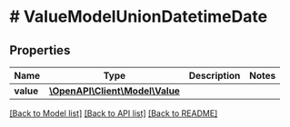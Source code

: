 # # ValueModelUnionDatetimeDate

## Properties

Name | Type | Description | Notes
------------ | ------------- | ------------- | -------------
**value** | [**\OpenAPI\Client\Model\Value**](Value.md) |  |

[[Back to Model list]](../../README.md#models) [[Back to API list]](../../README.md#endpoints) [[Back to README]](../../README.md)
